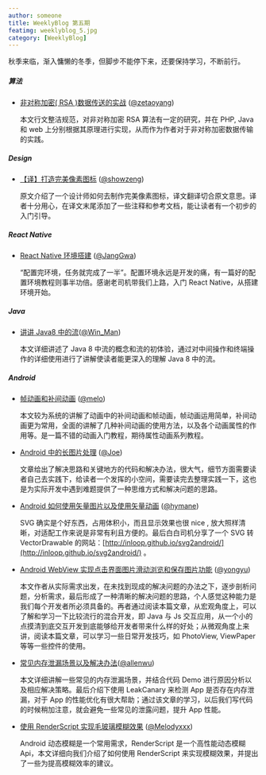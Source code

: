 ```yaml
---
author: someone
title: WeeklyBlog 第五期
featimg: weeklyblog_5.jpg
category: [WeeklyBlog]
---
```


秋季来临，渐入慵懒的冬季，但脚步不能停下来，还要保持学习，不断前行。

##### 算法

- [非对称加密( RSA )数据传送的实战](https://zetaoyang.github.io/post/2016/10/06/rsa.html) ([@zetaoyang](https://github.com/zetaoyang))

  本文行文整洁规范，对非对称加密 RSA 算法有一定的研究，并在 PHP,  Java 和 web 上分别根据其原理进行实现，从而作为作者对于非对称加密数据传输的实践。

##### Design

- [【译】打造完美像素图标](http://showzeng.itscoder.com/2016/10/22/make-pixel-perfect-icon/) ([@showzeng](https://github.com/showzeng))

  原文介绍了一个设计师如何去制作完美像素图标，译文翻译切合原文意思。译者十分用心，在译文末尾添加了一些注释和参考文档，能让读者有一个初步的入门引导。

##### React Native

- [React Native 环境搭建](http://janggwa.cn/2016/10/30/React%20Native%20%E7%8E%AF%E5%A2%83%E6%90%AD%E5%BB%BA/) ([@JangGwa](https://github.com/JangGwa))

  “配置完环境，任务就完成了一半”。配置环境永远是开发的痛，有一篇好的配置环境教程则事半功倍。感谢老司机带我们上路，入门 React Native，从搭建环境开始。


##### Java

- [讲讲 Java8 中的流](https://win-man.github.io/2016/10/21/%E8%AE%B2%E8%AE%B2Java8%E4%B8%AD%E7%9A%84%E6%B5%81/)([@Win_Man](https://github.com/Win-Man))

  本文详细讲述了 Java 8 中流的概念和流的初体验，通过对中间操作和终端操作的详细使用进行了讲解使读者能更深入的理解 Java 8 中的流。

##### Android

- [帧动画和补间动画](https://itsmelo.github.io/2016/10/31/%E5%B8%A7%E5%8A%A8%E7%94%BB%E5%92%8C%E8%A1%A5%E9%97%B4%E5%8A%A8%E7%94%BB/) ([@melo](https://itsmelo.github.io/))

  本文较为系统的讲解了动画中的补间动画和帧动画，帧动画运用简单，补间动画更为常用，全面的讲解了几种补间动画的使用方法，以及各个动画属性的作用等。是一篇不错的动画入门教程，期待属性动画系列教程。


- [Android 中的长图片处理](http://extremej.itscoder.com/android_long_picture_process) ([@Joe](http://extremej.itscoder.com/))

  文章给出了解决思路和关键地方的代码和解决办法，很大气，细节方面需要读者自己去实践下，给读者一个发挥的小空间，需要读完去整理实践一下，这也是为实际开发中遇到难题提供了一种思维方式和解决问题的思路。


- [Android 如何使用矢量图片以及使用矢量动画](http://hymane.itscoder.com/2016/10/09/hymane_20161010_how_to_use_vector_drawable) ([@hymane](http://hymane.itscoder.com/))

  SVG 确实是个好东西，占用体积小，而且显示效果也很 nice , 放大照样清晰，对适配工作来说是非常有利且方便的。最后白白司机分享了一个 SVG 转 VectorDrawable 的网站：[http://inloop.github.io/svg2android/](http://inloop.github.io/svg2android/) 。


- [Android WebView 实现点击界面图片滑动浏览和保存图片功能](http://yongyu.itscoder.com/2016/10/24/show_image_from_webView/#more) ([@yongyu](https://github.com/yongyu0102))

  本文作者从实际需求出发，在未找到现成的解决问题的办法之下，逐步剖析问题，分析需求，最后形成了一种清晰的解决问题的思路，个人感觉这种能力是我们每个开发者所必须具备的。再者通过阅读本篇文章，从宏观角度上，可以了解和学习一下比较流行的混合开发，即 Java 与 Js 交互应用，从一个小的点摸清到底交互开发到底能够给开发者带来什么样的好处；从微观角度上来讲，阅读本篇文章，可以学习一些日常开发技巧，如  PhotoView, ViewPaper 等等一些控件的使用。


- [常见内存泄漏场景以及解决办法](http://allenwu.itscoder.com/2016/10/21/allenwu_20161023_oom_in_android_and_solution/)([@allenwu](https://github.com/itsCoder/weeklyblog/pull/allenwu.itscoder.com))

  本文详细讲解一些常见的内存泄漏场景，并结合代码 Demo 进行原因分析以及相应解决策略。最后介绍下使用 LeakCanary 来检测 App 是否存在内存泄漏，对于 App 的性能优化有很大帮助；通过该文章的学习，以后我们写代码的时候稍加注意，就会避免一些常见的泄露问题，提升 App 性能。


- [使用 RenderScript 实现毛玻璃模糊效果](http://melodyxxx.com/2016/10/09/blur-image-by-renderscript/) ([@Melodyxxx](https://github.com/melodyxxx))

  Android 动态模糊是一个常用需求，RenderScript 是一个高性能动态模糊 Api，本文详细向我们介绍了如何使用 RenderScript 来实现模糊效果，并提出了一些为提高模糊效率的建议。


